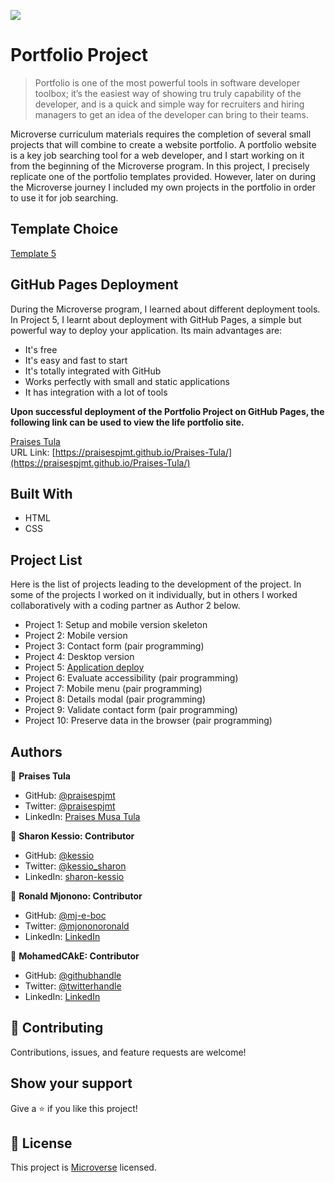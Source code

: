 ![](https://img.shields.io/badge/Microverse-blueviolet)

# Portfolio Project

> Portfolio is one of the most powerful tools in software developer toolbox; it’s the easiest way of showing tru truly capability of the developer, and is a quick and simple way for recruiters and hiring managers to get an idea of the developer can bring to their teams.

Microverse curriculum materials requires the completion of several small projects that will combine to create a website portfolio. A portfolio website is a key job searching tool for a web developer, and I start working on it from the beginning of the Microverse program. In this project, I precisely replicate one of the portfolio templates provided. However, later on during the Microverse journey I included my own projects in the portfolio in order to use it for job searching.

## Template Choice
[Template 5](https://www.figma.com/file/l7SqJ3ZfkAKih9sFxvWSR4/Microverse-Student-Project-1?node-id=23%3A9) 

## GitHub Pages Deployment
During the Microverse program, I learned about different deployment tools. In Project 5, I learnt about deployment with GitHub Pages, a simple but powerful way to deploy your application. Its main advantages are:
- It's free
- It's easy and fast to start
- It's totally integrated with GitHub
- Works perfectly with small and static applications
- It has integration with a lot of tools<br>

**Upon successful deployment of the Portfolio Project on GitHub Pages, the following link can be used to view the life portfolio site.**

[Praises Tula](https://praisespjmt.github.io/Praises-Tula/) <br>
URL Link: [https://praisespjmt.github.io/Praises-Tula/](https://praisespjmt.github.io/Praises-Tula/)
## Built With

- HTML
- CSS

## Project List

Here is the list of projects leading to the development of the project. In some of the projects I worked on it individually, but in others I worked collaboratively with a coding partner as Author 2 below.

- Project 1: Setup and mobile version skeleton
- Project 2: Mobile version
- Project 3: Contact form (pair programming)
- Project 4: Desktop version
- Project 5: [Application deploy](https://praisespjmt.github.io/Praises-Tula/)
- Project 6: Evaluate accessibility (pair programming)
- Project 7: Mobile menu (pair programming)
- Project 8: Details modal (pair programming)
- Project 9: Validate contact form (pair programming)
- Project 10: Preserve data in the browser (pair programming)


## Authors

👤 **Praises Tula**

- GitHub: [@praisespjmt](https://github.com/PraisesPJMT)
- Twitter: [@praisespjmt](https://twitter.com/PraisesPJMT)
- LinkedIn: [Praises Musa Tula](https://www.linkedin.com/in/praises-tula-9233aa76)

👤 **Sharon Kessio: Contributor**

- GitHub: [@kessio](https://github.com/kessio)
- Twitter: [@kessio_sharon](https://twitter.com/kessio_sharon)
- LinkedIn: [sharon-kessio](https://www.linkedin.com/in/sharon-kessio-172220b5)

👤 **Ronald Mjonono: Contributor**

- GitHub: [@mj-e-boc](https://github.com/mj-e-boc)
- Twitter: [@mjononoronald](https://twitter.com/Mjononoronald)
- LinkedIn: [LinkedIn](https://linkedin.com/in/ronald-mjonono-86365988)

👤 **MohamedCAkE: Contributor**

- GitHub: [@githubhandle](https://github.com/MohamedCK)
- Twitter: [@twitterhandle](https://twitter.com/MohamedCK0)
- LinkedIn: [LinkedIn](https://www.linkedin.com/in/mohamed-abdulhakim-2868521b6/)
## 🤝 Contributing

Contributions, issues, and feature requests are welcome!

## Show your support

Give a ⭐️ if you like this project!

## 📝 License

This project is [Microverse](https://www.microverse.org/) licensed.